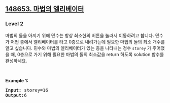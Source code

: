 <h2><a href="https://school.programmers.co.kr/learn/courses/30/lessons/148653">148653. 마법의 엘리베이터</a></h2><h3>Level 2</h3>

마법의 돌을 아끼기 위해 민수는 항상 최소한의 버튼을 눌러서 이동하려고 합니다. 민수가 어떤 층에서 엘리베이터를 타고 0층으로 내려가는데 필요한 마법의 돌의 최소 개수를 알고 싶습니다. 민수와 마법의 엘리베이터가 있는 층을 나타내는 정수 `storey` 가 주어졌을 때, 0층으로 가기 위해 필요한 마법의 돌의 최소값을 return 하도록 solution 함수를 완성하세요.

<p>&nbsp;</p>
<p><strong class="example">Example 1:</strong></p>

<pre><strong>Input:</strong> storey=16
<strong>Output:</strong>6 </pre>